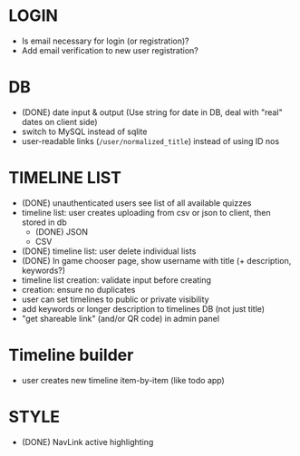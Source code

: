 # LOGIN
- Is email necessary for login (or registration)?
- Add email verification to new user registration?

# DB
- (DONE) date input & output (Use string for date in DB, deal with "real"
  dates on client side)
- switch to MySQL instead of sqlite
- user-readable links (`/user/normalized_title`) instead of using ID nos

# TIMELINE LIST
- (DONE) unauthenticated users see list of all available quizzes
- timeline list: user creates uploading from csv or json to client, then
  stored in db
    - (DONE) JSON 
    - CSV
- (DONE) timeline list: user delete individual lists
- (DONE) In game chooser page, show username with title (+ description,
  keywords?)
- timeline list creation: validate input before creating
- creation: ensure no duplicates
- user can set timelines to public or private visibility
- add keywords or longer description to timelines DB (not just title)
- "get shareable link" (and/or QR code) in admin panel

# Timeline builder
- user creates new timeline item-by-item (like todo app)

# STYLE

- (DONE) NavLink active highlighting
